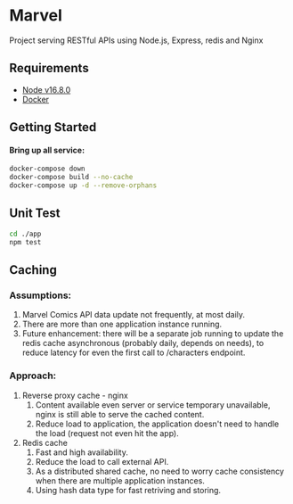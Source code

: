# Marvel

Project serving RESTful APIs using Node.js, Express, redis and Nginx

## Requirements

 - [Node v16.8.0](https://nodejs.org/en/download/current/)
 - [Docker](https://www.docker.com/)

## Getting Started

#### Bring up all service:

```bash
docker-compose down
docker-compose build --no-cache
docker-compose up -d --remove-orphans
```

## Unit Test

```bash
cd ./app
npm test
```

## Caching
### Assumptions:
1. Marvel Comics API data update not frequently, at most daily.
2. There are more than one application instance running.
3. Future enhancement: there will be a separate job running to update the redis cache asynchronous (probably daily, depends on needs), to reduce latency for even the first call to /characters endpoint.

### Approach:
1. Reverse proxy cache - nginx
   1. Content available even server or service temporary unavailable, nginx is still able to serve the cached content.
   2. Reduce load to application, the application doesn't need to handle the load (request not even hit the app).
2. Redis cache
   1. Fast and high availability.
   2. Reduce the load to call external API.
   3. As a distributed shared cache, no need to worry cache consistency when there are multiple application instances.
   4. Using hash data type for fast retriving and storing.
